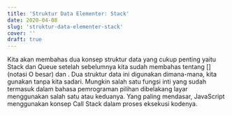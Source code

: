 ```yaml
---
title: 'Struktur Data Elementer: Stack'
date: 2020-04-08
slug: 'struktur-data-elementer-stack'
cover: ''
draft: true
---
```


Kita akan membahas dua konsep struktur data yang cukup penting yaitu Stack dan Queue
setelah sebelumnya kita sudah membahas tentang [](notasi O besar) dan
[](rekursi). Dua struktur data ini digunakan dimana-mana, kita gunakan tanpa
kita sadari. Mungkin salah satu fungsi inti yang sudah termasuk dalam bahasa
pemrograman pilihan dibelakang layar menggunakan salah satu atau keduanya. Yang
paling mendasar, JavaScript menggunakan konsep Call Stack dalam proses eksekusi kodenya.
